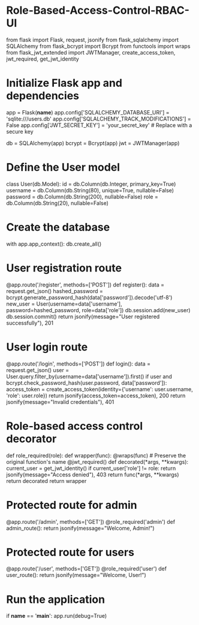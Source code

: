 # Role-Based-Access-Control-RBAC-UI
from flask import Flask, request, jsonify
from flask_sqlalchemy import SQLAlchemy
from flask_bcrypt import Bcrypt
from functools import wraps 
from flask_jwt_extended import JWTManager, create_access_token, jwt_required, get_jwt_identity

# Initialize Flask app and dependencies
app = Flask(__name__)
app.config['SQLALCHEMY_DATABASE_URI'] = 'sqlite:///users.db'
app.config['SQLALCHEMY_TRACK_MODIFICATIONS'] = False
app.config['JWT_SECRET_KEY'] = 'your_secret_key'  # Replace with a secure key

db = SQLAlchemy(app)
bcrypt = Bcrypt(app)
jwt = JWTManager(app)

# Define the User model
class User(db.Model):
    id = db.Column(db.Integer, primary_key=True)
    username = db.Column(db.String(80), unique=True, nullable=False)
    password = db.Column(db.String(200), nullable=False)
    role = db.Column(db.String(20), nullable=False)

# Create the database
with app.app_context():
    db.create_all()

# User registration route
@app.route('/register', methods=['POST'])
def register():
    data = request.get_json()
    hashed_password = bcrypt.generate_password_hash(data['password']).decode('utf-8')
    new_user = User(username=data['username'], password=hashed_password, role=data['role'])
    db.session.add(new_user)
    db.session.commit()
    return jsonify(message="User registered successfully"), 201

# User login route
@app.route('/login', methods=['POST'])
def login():
    data = request.get_json()
    user = User.query.filter_by(username=data['username']).first()
    if user and bcrypt.check_password_hash(user.password, data['password']):
        access_token = create_access_token(identity={'username': user.username, 'role': user.role})
        return jsonify(access_token=access_token), 200
    return jsonify(message="Invalid credentials"), 401

# Role-based access control decorator
def role_required(role):
    def wrapper(func):
        @wraps(func)  # Preserve the original function's name
        @jwt_required()
        def decorated(*args, **kwargs):
            current_user = get_jwt_identity()
            if current_user['role'] != role:
                return jsonify(message="Access denied"), 403
            return func(*args, **kwargs)
        return decorated
    return wrapper

# Protected route for admin
@app.route('/admin', methods=['GET'])
@role_required('admin')
def admin_route():
    return jsonify(message="Welcome, Admin!")

# Protected route for users
@app.route('/user', methods=['GET'])
@role_required('user')
def user_route():
    return jsonify(message="Welcome, User!")

# Run the application
if __name__ == '__main__':
    app.run(debug=True)
